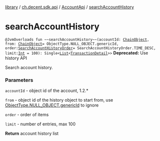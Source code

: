 [library](../../index.md) / [ch.decent.sdk.api](../index.md) / [AccountApi](index.md) / [searchAccountHistory](./search-account-history.md)

# searchAccountHistory

`@JvmOverloads fun ~~searchAccountHistory~~(accountId: `[`ChainObject`](../../ch.decent.sdk.model/-chain-object/index.md)`, from: `[`ChainObject`](../../ch.decent.sdk.model/-chain-object/index.md)` = ObjectType.NULL_OBJECT.genericId, order: `[`SearchAccountHistoryOrder`](../../ch.decent.sdk.model/-search-account-history-order/index.md)` = SearchAccountHistoryOrder.TIME_DESC, limit: `[`Int`](https://kotlinlang.org/api/latest/jvm/stdlib/kotlin/-int/index.html)` = 100): Single<`[`List`](https://kotlinlang.org/api/latest/jvm/stdlib/kotlin.collections/-list/index.html)`<`[`TransactionDetail`](../../ch.decent.sdk.model/-transaction-detail/index.md)`>>`
**Deprecated:** Use history API

Search account history.

### Parameters

`accountId` - object id of the account, 1.2.*

`from` - object id of the history object to start from, use [ObjectType.NULL_OBJECT.genericId](../../ch.decent.sdk.model/-object-type/generic-id.md) to ignore

`order` - order of items

`limit` - number of entries, max 100

**Return**
account history list

